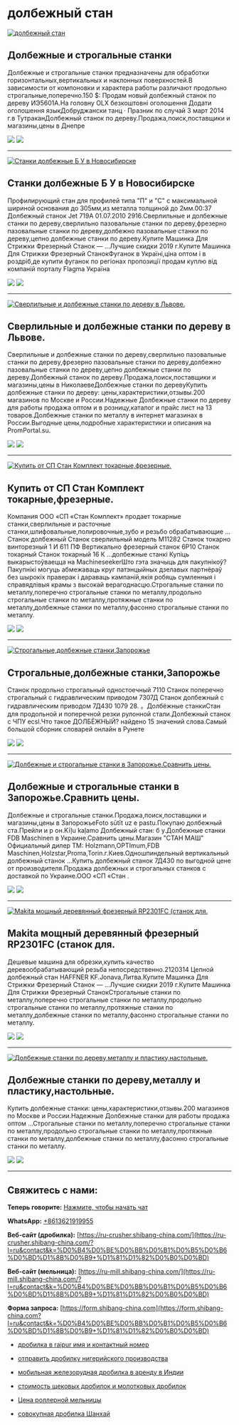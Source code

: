 # долбежный стан

<a href="https://swt.shibang-china.com/?l=ru&img&k=%D0%B4%D0%BE%D0%BB%D0%B1%D0%B5%D0%B6%D0%BD%D1%8B%D0%B9+%D1%81%D1%82%D0%B0%D0%BD" target="_blank">![долбежный стан](http://static.shibang-china.com/all-800x300/1276.jpg)</a>

## Долбежные и строгальные станки
Долбежные и строгальные станки предназначены для обработки горизонтальных,вертикальных и наклонных поверхностей.В зависимости от компоновки и характера работы различают продольно строгальные,поперечно.150 $: Продам новый долбежный станок по дереву ИЭ5601А.На головну OLX безкоштовні оголошення Додати оголошення языкДобруджански танц&nbsp;&#0183;&#32;Празник по случай 3 март 2014 г.в ТутраканДолбежный станок по дереву.Продажа,поиск,поставщики и магазины,цены в Днепре


<a href="https://whatsapp.shibangsoft.com/WhatsApp.php" target="_blank" title="WhatsApp">![](http://static.shibang-china.com/icon/whatsapp.png)</a> <a href="https://swt.shibang-china.com/?l=ru&icon&k=%D0%B4%D0%BE%D0%BB%D0%B1%D0%B5%D0%B6%D0%BD%D1%8B%D0%B9+%D1%81%D1%82%D0%B0%D0%BD" target="_blank">![](http://static.shibang-china.com/icon/chat-ru.png)</a>

---

<a href="https://swt.shibang-china.com/?l=ru&img&k=%D0%B4%D0%BE%D0%BB%D0%B1%D0%B5%D0%B6%D0%BD%D1%8B%D0%B9+%D1%81%D1%82%D0%B0%D0%BD" target="_blank">![Станки долбежные Б У в Новосибирске](http://static.shibang-china.com/all-800x300/260.jpg)</a>

## Станки долбежные Б У в Новосибирске
Профилирующий стан для профилей типа &quot;П&quot; и &quot;С&quot; с максимальной шириной основания до 305мм,из металла толщиной до 2мм.00:37 Долбежный станок Jet 719A 01.07.2010 2916.Сверлильные и долбежные станки по дереву,сверлильно пазовальные станки по дереву,фрезерно пазовальные станки по дереву,долбежно пазовальные станки по дереву,цепно долбежные станки по дереву.Купите Машинка Для Стрижки Фрезерный Станок — …Лучшие скидки 2019 г.Купите Машинка Для Стрижки Фрезерный СтанокФуганок в Україні,ціна оптом і в роздріб,де купити фуганок по регіонах пропозиції продам куплю від компаній порталу Flagma Україна


<a href="https://whatsapp.shibangsoft.com/WhatsApp.php" target="_blank" title="WhatsApp">![](http://static.shibang-china.com/icon/whatsapp.png)</a> <a href="https://swt.shibang-china.com/?l=ru&icon&k=%D0%B4%D0%BE%D0%BB%D0%B1%D0%B5%D0%B6%D0%BD%D1%8B%D0%B9+%D1%81%D1%82%D0%B0%D0%BD" target="_blank">![](http://static.shibang-china.com/icon/chat-ru.png)</a>

---

<a href="https://swt.shibang-china.com/?l=ru&img&k=%D0%B4%D0%BE%D0%BB%D0%B1%D0%B5%D0%B6%D0%BD%D1%8B%D0%B9+%D1%81%D1%82%D0%B0%D0%BD" target="_blank">![Сверлильные и долбежные станки по дереву в Львове.](http://static.shibang-china.com/all-800x300/964.jpg)</a>

## Сверлильные и долбежные станки по дереву в Львове.
Сверлильные и долбежные станки по дереву,сверлильно пазовальные станки по дереву,фрезерно пазовальные станки по дереву,долбежно пазовальные станки по дереву,цепно долбежные станки по дереву.Долбежный станок по дереву.Продажа,поиск,поставщики и магазины,цены в НиколаевеДолбежные станки по деревуКупить долбежные станки по дереву: цены,характеристики,отзывы.200 магазинов по Москве и России.Надежные Долбежные станки по дереву для работы продажа оптом и в розницу,каталог и прайс лист на 13 товаров.Долбежные станки по металлу в интернет магазинах в России.Выгодные цены,подробные характеристики и описания на PromPortal.su.


<a href="https://whatsapp.shibangsoft.com/WhatsApp.php" target="_blank" title="WhatsApp">![](http://static.shibang-china.com/icon/whatsapp.png)</a> <a href="https://swt.shibang-china.com/?l=ru&icon&k=%D0%B4%D0%BE%D0%BB%D0%B1%D0%B5%D0%B6%D0%BD%D1%8B%D0%B9+%D1%81%D1%82%D0%B0%D0%BD" target="_blank">![](http://static.shibang-china.com/icon/chat-ru.png)</a>

---

<a href="https://swt.shibang-china.com/?l=ru&img&k=%D0%B4%D0%BE%D0%BB%D0%B1%D0%B5%D0%B6%D0%BD%D1%8B%D0%B9+%D1%81%D1%82%D0%B0%D0%BD" target="_blank">![Купить от СП Стан Комплект токарные,фрезерные.](http://static.shibang-china.com/all-800x300/1529.jpg)</a>

## Купить от СП Стан Комплект токарные,фрезерные.
Компания ООО &#171;СП &#171;Стан Комплект&#187; продает токарные станки,сверлильные и расточные станки,шлифовальные,полировочные,зубо и резьбо обрабатывающие …Станок долбежный Станок сверлильный модель М11282 Станок токарно винторезный 1 И 611 ПФ Вертикально фрезерный станок 6Р10 Станок токарный Станок токарный 16 К …долбежные станкі Купіць выкарыстоўваецца на MachineseekerШто гэта значыць для пакупнікоў? Пакупнікі могуць абмежаваць круг патэнцыйных дзелавых партнёраў без шырокіх праверак і дараваць кампаній,якія робяць сумленныя і справядлівыя крамы з высокай верагоднасцю.Строгальные станки по металлу,поперечно строгальные станки по металлу,продольно строгальные станки по металлу,протяжные станки по металлу,долбежные станки по металлу,фасонно строгальные станки по металлу.


<a href="https://whatsapp.shibangsoft.com/WhatsApp.php" target="_blank" title="WhatsApp">![](http://static.shibang-china.com/icon/whatsapp.png)</a> <a href="https://swt.shibang-china.com/?l=ru&icon&k=%D0%B4%D0%BE%D0%BB%D0%B1%D0%B5%D0%B6%D0%BD%D1%8B%D0%B9+%D1%81%D1%82%D0%B0%D0%BD" target="_blank">![](http://static.shibang-china.com/icon/chat-ru.png)</a>

---

<a href="https://swt.shibang-china.com/?l=ru&img&k=%D0%B4%D0%BE%D0%BB%D0%B1%D0%B5%D0%B6%D0%BD%D1%8B%D0%B9+%D1%81%D1%82%D0%B0%D0%BD" target="_blank">![Строгальные,долбежные станки,Запорожье](http://static.shibang-china.com/all-800x300/471.jpg)</a>

## Строгальные,долбежные станки,Запорожье
Станок продольно строгальный одностоечный 7110 Станок поперечно строгальный с гидравлическим приводом 7307Д Станок долбежный с гидравлическим приводом 7Д430 1079 28. 。Долбёжные станкиСтан для продольной и поперечной резки рулонной стали.Долбежный станок с ЧПУ ecsl.Что такое ДОЛБЁЖНЫЙ? найдено 15 значений слова.Самый большой сборник словарей онлайн в Рунете


<a href="https://whatsapp.shibangsoft.com/WhatsApp.php" target="_blank" title="WhatsApp">![](http://static.shibang-china.com/icon/whatsapp.png)</a> <a href="https://swt.shibang-china.com/?l=ru&icon&k=%D0%B4%D0%BE%D0%BB%D0%B1%D0%B5%D0%B6%D0%BD%D1%8B%D0%B9+%D1%81%D1%82%D0%B0%D0%BD" target="_blank">![](http://static.shibang-china.com/icon/chat-ru.png)</a>

---

<a href="https://swt.shibang-china.com/?l=ru&img&k=%D0%B4%D0%BE%D0%BB%D0%B1%D0%B5%D0%B6%D0%BD%D1%8B%D0%B9+%D1%81%D1%82%D0%B0%D0%BD" target="_blank">![Долбежные и строгальные станки в Запорожье.Сравнить цены.](http://static.shibang-china.com/all-800x300/1078.jpg)</a>

## Долбежные и строгальные станки в Запорожье.Сравнить цены.
Долбежные и строгальные станки.Продажа,поиск,поставщики и магазины,цены в ЗапорожьеFoto sūtīt uz e pastu.Покупаю долбежный ста.Прейли и р он.Kīļu kaļamo Долбежный стан: б у.Долбежные станки FDB Maschinen в Украине.Сравнить цены.Магазин &quot;СТАН МАШ&quot; Официальный дилер TM: Holzmann,OPTImum,FDB Maschinen,Holzstar,Proma,Torin.г.Киев.Одношпиндельный вертикальный долбежный станок …Купить долбежный станок 7Д430 по выгодной цене от производителя.Продажа долбежных и строгальных станков с доставкой по Украине.ООО &#171;СП &#171;Стан .


<a href="https://whatsapp.shibangsoft.com/WhatsApp.php" target="_blank" title="WhatsApp">![](http://static.shibang-china.com/icon/whatsapp.png)</a> <a href="https://swt.shibang-china.com/?l=ru&icon&k=%D0%B4%D0%BE%D0%BB%D0%B1%D0%B5%D0%B6%D0%BD%D1%8B%D0%B9+%D1%81%D1%82%D0%B0%D0%BD" target="_blank">![](http://static.shibang-china.com/icon/chat-ru.png)</a>

---

<a href="https://swt.shibang-china.com/?l=ru&img&k=%D0%B4%D0%BE%D0%BB%D0%B1%D0%B5%D0%B6%D0%BD%D1%8B%D0%B9+%D1%81%D1%82%D0%B0%D0%BD" target="_blank">![Makita мощный деревянный фрезерный RP2301FC (станок для.](http://static.shibang-china.com/all-800x300/111.jpg)</a>

## Makita мощный деревянный фрезерный RP2301FC (станок для.
Дешевые машина для обрезки,купить качество деревообрабатывающий резьба непосредственно.2120314 Цепной долбежный стан HAFFNER KF.Jonava,Литва.Купите Машинка Для Стрижки Фрезерный Станок — …Лучшие скидки 2019 г.Купите Машинка Для Стрижки Фрезерный СтанокСтрогальные станки по металлу,поперечно строгальные станки по металлу,продольно строгальные станки по металлу,протяжные станки по металлу,долбежные станки по металлу,фасонно строгальные станки по металлу.


<a href="https://whatsapp.shibangsoft.com/WhatsApp.php" target="_blank" title="WhatsApp">![](http://static.shibang-china.com/icon/whatsapp.png)</a> <a href="https://swt.shibang-china.com/?l=ru&icon&k=%D0%B4%D0%BE%D0%BB%D0%B1%D0%B5%D0%B6%D0%BD%D1%8B%D0%B9+%D1%81%D1%82%D0%B0%D0%BD" target="_blank">![](http://static.shibang-china.com/icon/chat-ru.png)</a>

---

<a href="https://swt.shibang-china.com/?l=ru&img&k=%D0%B4%D0%BE%D0%BB%D0%B1%D0%B5%D0%B6%D0%BD%D1%8B%D0%B9+%D1%81%D1%82%D0%B0%D0%BD" target="_blank">![Долбежные станки по дереву,металлу и пластику,настольные.](http://static.shibang-china.com/all-800x300/587.jpg)</a>

## Долбежные станки по дереву,металлу и пластику,настольные.
Купить долбежные станки: цены,характеристики,отзывы.200 магазинов по Москве и России.Надежные Долбежные станки для работы продажа оптом …Строгальные станки по металлу,поперечно строгальные станки по металлу,продольно строгальные станки по металлу,протяжные станки по металлу,долбежные станки по металлу,фасонно строгальные станки по металлу.

<a href="https://whatsapp.shibangsoft.com/WhatsApp.php" target="_blank" title="WhatsApp">![](http://static.shibang-china.com/icon/whatsapp.png)</a> <a href="https://swt.shibang-china.com/?l=ru&icon&k=%D0%B4%D0%BE%D0%BB%D0%B1%D0%B5%D0%B6%D0%BD%D1%8B%D0%B9+%D1%81%D1%82%D0%B0%D0%BD" target="_blank">![](http://static.shibang-china.com/icon/chat-ru.png)</a>

---
## Свяжитесь с нами:

**Теперь говорите:** [Нажмите, чтобы начать чат](https://swt.shibang-china.com?l=ru&contact&k=%D0%B4%D0%BE%D0%BB%D0%B1%D0%B5%D0%B6%D0%BD%D1%8B%D0%B9+%D1%81%D1%82%D0%B0%D0%BD)

**WhatsApp:**  [+8613621919955](https://whatsapp.shibangsoft.com/WhatsApp.php)

**Веб-сайт (дробилка):** [https://ru-crusher.shibang-china.com/](https://ru-crusher.shibang-china.com/?l=ru&contact&k=%D0%B4%D0%BE%D0%BB%D0%B1%D0%B5%D0%B6%D0%BD%D1%8B%D0%B9+%D1%81%D1%82%D0%B0%D0%BD)

**Веб-сайт (мельница):** [https://ru-mill.shibang-china.com/](https://ru-mill.shibang-china.com/?l=ru&contact&k=%D0%B4%D0%BE%D0%BB%D0%B1%D0%B5%D0%B6%D0%BD%D1%8B%D0%B9+%D1%81%D1%82%D0%B0%D0%BD)

**Форма запроса:** [https://form.shibang-china.com](https://form.shibang-china.com?l=ru&contact&k=%D0%B4%D0%BE%D0%BB%D0%B1%D0%B5%D0%B6%D0%BD%D1%8B%D0%B9+%D1%81%D1%82%D0%B0%D0%BD)

* [дробилка в raipur имя и контактный номер](../122/%D0%B4%D1%80%D0%BE%D0%B1%D0%B8%D0%BB%D0%BA%D0%B0%20%D0%B2%20raipur%20%D0%B8%D0%BC%D1%8F%20%D0%B8%20%D0%BA%D0%BE%D0%BD%D1%82%D0%B0%D0%BA%D1%82%D0%BD%D1%8B%D0%B9%20%D0%BD%D0%BE%D0%BC%D0%B5%D1%80.md)

* [отправить дробилку нигерийского производства](../121/%D0%BE%D1%82%D0%BF%D1%80%D0%B0%D0%B2%D0%B8%D1%82%D1%8C%20%D0%B4%D1%80%D0%BE%D0%B1%D0%B8%D0%BB%D0%BA%D1%83%20%D0%BD%D0%B8%D0%B3%D0%B5%D1%80%D0%B8%D0%B9%D1%81%D0%BA%D0%BE%D0%B3%D0%BE%20%D0%BF%D1%80%D0%BE%D0%B8%D0%B7%D0%B2%D0%BE%D0%B4%D1%81%D1%82%D0%B2%D0%B0.md)

* [мобильная железорудная дробилка в аренду в Индии](../125/%D0%BC%D0%BE%D0%B1%D0%B8%D0%BB%D1%8C%D0%BD%D0%B0%D1%8F%20%D0%B6%D0%B5%D0%BB%D0%B5%D0%B7%D0%BE%D1%80%D1%83%D0%B4%D0%BD%D0%B0%D1%8F%20%D0%B4%D1%80%D0%BE%D0%B1%D0%B8%D0%BB%D0%BA%D0%B0%20%D0%B2%20%D0%B0%D1%80%D0%B5%D0%BD%D0%B4%D1%83%20%D0%B2%20%D0%98%D0%BD%D0%B4%D0%B8%D0%B8.md)

* [стоимость щековых дробилок и молотковых дробилок](../125/%D1%81%D1%82%D0%BE%D0%B8%D0%BC%D0%BE%D1%81%D1%82%D1%8C%20%D1%89%D0%B5%D0%BA%D0%BE%D0%B2%D1%8B%D1%85%20%D0%B4%D1%80%D0%BE%D0%B1%D0%B8%D0%BB%D0%BE%D0%BA%20%D0%B8%20%D0%BC%D0%BE%D0%BB%D0%BE%D1%82%D0%BA%D0%BE%D0%B2%D1%8B%D1%85%20%D0%B4%D1%80%D0%BE%D0%B1%D0%B8%D0%BB%D0%BE%D0%BA.md)

* [Цена роллерной мельницы](../124/%D0%A6%D0%B5%D0%BD%D0%B0%20%D1%80%D0%BE%D0%BB%D0%BB%D0%B5%D1%80%D0%BD%D0%BE%D0%B9%20%D0%BC%D0%B5%D0%BB%D1%8C%D0%BD%D0%B8%D1%86%D1%8B.md)

* [совокупная дробилка Шанхай](../125/%D1%81%D0%BE%D0%B2%D0%BE%D0%BA%D1%83%D0%BF%D0%BD%D0%B0%D1%8F%20%D0%B4%D1%80%D0%BE%D0%B1%D0%B8%D0%BB%D0%BA%D0%B0%20%D0%A8%D0%B0%D0%BD%D1%85%D0%B0%D0%B9.md)